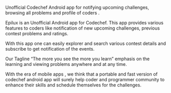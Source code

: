 Unofficial Codechef Android app for notifying upcoming challenges, browsing all problems and profile of coders .

Epilux is an Unofficial Android app for Codechef. This app provides various features to  coders like notification of new upcoming challenges, previous contest problems and ratings.

With this app one can easily explorer and search various contest details and subscribe to get notification of the events.

Our Tagline “The more you see the more you learn” emphasis on the learning and viewing problems anywhere and at any time.
 
With the era of mobile apps , we think that a portable and fast version of codechef android app will surely help coder and programmer community to enhance their skills and schedule themselves for the challenges.
